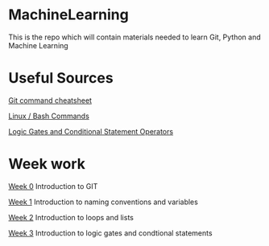 # MachineLearning
This is the repo which will contain materials needed to learn Git, Python and Machine Learning 

# Useful Sources 
[Git command cheatsheet](https://education.github.com/git-cheat-sheet-education.pdf)

[Linux / Bash Commands](Week-0/linuxCommands.md)

[Logic Gates and Conditional Statement Operators](Week-3/README.md)

# Week work 

[Week 0](Week-0) Introduction to GIT

[Week 1](Week-1) Introduction to naming conventions and variables 

[Week 2](Week-2) Introduction to loops and lists

[Week 3](Week-3) Introduction to logic gates and condtional statements
